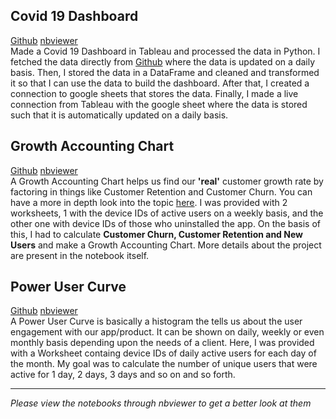 ## Covid 19 Dashboard
[Github](https://github.com/jaspreet-py/Data-Analysis-and-Mining/blob/master/Notebooks/Covid%2019%20Data.ipynb) [nbviewer](https://nbviewer.jupyter.org/github/jaspreet-py/Data-Analysis-and-Mining/blob/master/Notebooks/Covid%2019%20Data.ipynb)<br>
Made a Covid 19 Dashboard in Tableau and processed the data in Python. I fetched the data directly from [Github](https://github.com/CSSEGISandData/COVID-19) where the data is updated on a daily basis. Then, I stored the data in a DataFrame and cleaned and transformed it so that I can use the data to build the dashboard. After that, I created a connection to google sheets that stores the data. Finally, I made a live connection from Tableau with the google sheet where the data is stored such that it is automatically updated on a daily basis.

## Growth Accounting Chart
[Github](https://github.com/jaspreet-py/Data-Analysis-and-Mining/blob/master/Notebooks/Growth%20Accounting%20Chart.ipynb) [nbviewer](https://nbviewer.jupyter.org/github/jaspreet-py/Data-Analysis-and-Mining/blob/master/Notebooks/Growth%20Accounting%20Chart.ipynb)<br>
A Growth Accounting Chart helps us find our **'real'** customer growth rate by factoring in things like Customer Retention and Customer Churn. You can have a more in depth look into the topic [here](https://medium.com/swlh/diligence-at-social-capital-part-1-accounting-for-user-growth-4a8a449fddfc). I was provided with 2 worksheets, 1 with the device IDs of active users on a weekly basis, and the other one with device IDs of those who uninstalled the app. On the basis of this, I had to calculate **Customer Churn, Customer Retention and New Users** and make a Growth Accounting Chart. More details about the project are present in the notebook itself. 

## Power User Curve
[Github](https://github.com/jaspreet-py/Data-Analysis-and-Mining/blob/master/Notebooks/Power%20User%20Curve.ipynb) [nbviewer](https://github.com/jaspreet-py/Data-Analysis-and-Mining/blob/master/Notebooks/Power%20User%20Curve.ipynb)<br>
A Power User Curve is basically a histogram the tells us about the user engagement with our app/product. It can be shown on daily, weekly or even monthly basis depending upon the needs of a client. Here, I was provided with a Worksheet containg device IDs of daily active users for each day of the month. My goal was to calculate the number of unique users that were active for 1 day, 2 days, 3 days and so on and so forth.

***

*Please view the notebooks through nbviewer to get a better look at them*
